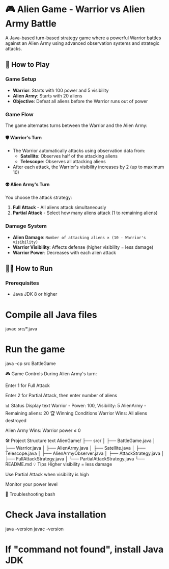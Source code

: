 # 🎮 Alien Game - Warrior vs Alien Army Battle

A Java-based turn-based strategy game where a powerful Warrior battles against an Alien Army using advanced observation systems and strategic attacks.

## 🚀 How to Play

### Game Setup
- **Warrior**: Starts with 100 power and 5 visibility
- **Alien Army**: Starts with 20 aliens
- **Objective**: Defeat all aliens before the Warrior runs out of power

### Game Flow
The game alternates turns between the Warrior and the Alien Army:

#### 🛡️ Warrior's Turn
- The Warrior automatically attacks using observation data from:
  - **Satellite**: Observes half of the attacking aliens
  - **Telescope**: Observes all attacking aliens
- After each attack, the Warrior's visibility increases by 2 (up to maximum 10)

#### 👽 Alien Army's Turn
You choose the attack strategy:
1. **Full Attack** - All aliens attack simultaneously
2. **Partial Attack** - Select how many aliens attack (1 to remaining aliens)

### Damage System
- **Alien Damage**: `Number of attacking aliens × (10 - Warrior's visibility)`
- **Warrior Visibility**: Affects defense (higher visibility = less damage)
- **Warrior Power**: Decreases with each alien attack

## 🏃‍♂️ How to Run

### Prerequisites
- Java JDK 8 or higher


# Compile all Java files
javac src/*.java

# Run the game
java -cp src BattleGame

🎮 Game Controls
During Alien Army's turn:

Enter 1 for Full Attack

Enter 2 for Partial Attack, then enter number of aliens

📊 Status Display
text
Warrior - Power: 100, Visibility: 5
AlienArmy - Remaining aliens: 20
🏆 Winning Conditions
Warrior Wins: All aliens destroyed

Alien Army Wins: Warrior power ≤ 0

🛠️ Project Structure
text
AlienGame/
├── src/
│   ├── BattleGame.java
│   ├── Warrior.java
│   ├── AlienArmy.java
│   ├── Satellite.java
│   ├── Telescope.java
│   ├── AlienArmyObserver.java
│   ├── AttackStrategy.java
│   ├── FullAttackStrategy.java
│   └── PartialAttackStrategy.java
└── README.md
💡 Tips
Higher visibility = less damage

Use Partial Attack when visibility is high

Monitor your power level

🐛 Troubleshooting
bash
# Check Java installation
java -version
javac -version

# If "command not found", install Java JDK
